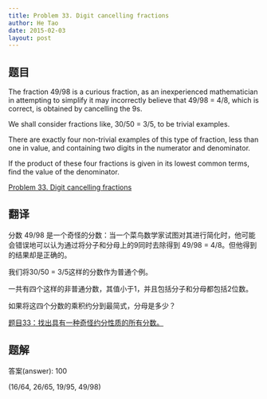 ```yaml
---
title: Problem 33. Digit cancelling fractions
author: He Tao
date: 2015-02-03
layout: post
---
```


## 题目

The fraction 49/98 is a curious fraction, as an inexperienced mathematician in attempting to simplify it may incorrectly believe that 49/98 = 4/8, which is correct, is obtained by cancelling the 9s.

We shall consider fractions like, 30/50 = 3/5, to be trivial examples.
<!--more-->
There are exactly four non-trivial examples of this type of fraction, less than one in value, and containing two digits in the numerator and denominator.

If the product of these four fractions is given in its lowest common terms, find the value of the denominator.

[Problem 33. Digit cancelling fractions](https://projecteuler.net/problem=33 "Problem 33")

## 翻译

分数 49/98 是一个奇怪的分数：当一个菜鸟数学家试图对其进行简化时，他可能会错误地可以认为通过将分子和分母上的9同时去除得到 49/98 = 4/8。但他得到的结果却是正确的。

我们将30/50 = 3/5这样的分数作为普通个例。

一共有四个这样的非普通分数，其值小于1，并且包括分子和分母都包括2位数。

如果将这四个分数的乘积约分到最简式，分母是多少？

[题目33：找出具有一种奇怪约分性质的所有分数。](http://pe.spiritzhang.com/index.php/2011-05-11-09-44-54/34-33 "题目33")

## 题解

答案(answer): 100

(16/64, 26/65, 19/95, 49/98)
